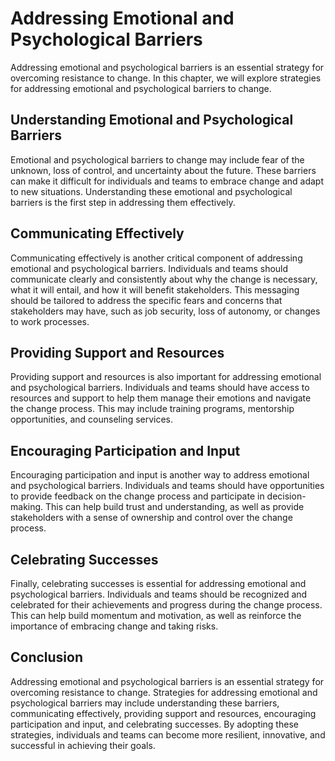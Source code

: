 Addressing Emotional and Psychological Barriers
===============================================================================================

Addressing emotional and psychological barriers is an essential strategy for overcoming resistance to change. In this chapter, we will explore strategies for addressing emotional and psychological barriers to change.

Understanding Emotional and Psychological Barriers
--------------------------------------------------

Emotional and psychological barriers to change may include fear of the unknown, loss of control, and uncertainty about the future. These barriers can make it difficult for individuals and teams to embrace change and adapt to new situations. Understanding these emotional and psychological barriers is the first step in addressing them effectively.

Communicating Effectively
-------------------------

Communicating effectively is another critical component of addressing emotional and psychological barriers. Individuals and teams should communicate clearly and consistently about why the change is necessary, what it will entail, and how it will benefit stakeholders. This messaging should be tailored to address the specific fears and concerns that stakeholders may have, such as job security, loss of autonomy, or changes to work processes.

Providing Support and Resources
-------------------------------

Providing support and resources is also important for addressing emotional and psychological barriers. Individuals and teams should have access to resources and support to help them manage their emotions and navigate the change process. This may include training programs, mentorship opportunities, and counseling services.

Encouraging Participation and Input
-----------------------------------

Encouraging participation and input is another way to address emotional and psychological barriers. Individuals and teams should have opportunities to provide feedback on the change process and participate in decision-making. This can help build trust and understanding, as well as provide stakeholders with a sense of ownership and control over the change process.

Celebrating Successes
---------------------

Finally, celebrating successes is essential for addressing emotional and psychological barriers. Individuals and teams should be recognized and celebrated for their achievements and progress during the change process. This can help build momentum and motivation, as well as reinforce the importance of embracing change and taking risks.

Conclusion
----------

Addressing emotional and psychological barriers is an essential strategy for overcoming resistance to change. Strategies for addressing emotional and psychological barriers may include understanding these barriers, communicating effectively, providing support and resources, encouraging participation and input, and celebrating successes. By adopting these strategies, individuals and teams can become more resilient, innovative, and successful in achieving their goals.


